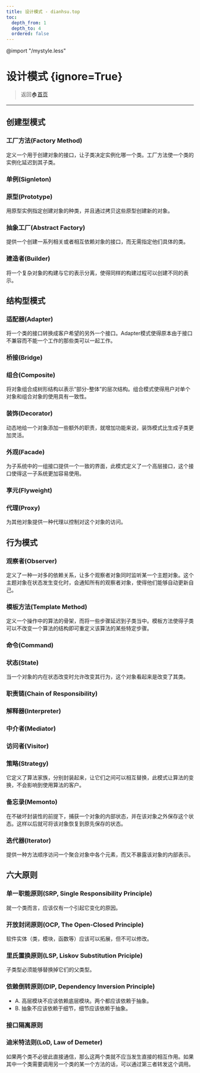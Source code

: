 ```yaml
---
title: 设计模式 - dianhsu.top
toc:
  depth_from: 1
  depth_to: 4
  ordered: false
---
```

@import "/mystyle.less"

# 设计模式 {ignore=True}
> 返回:house:[首页](../index.html)

---------------------------


## 创建型模式

### 工厂方法(Factory Method)
定义一个用于创建对象的接口，让子类决定实例化哪一个类。工厂方法使一个类的实例化延迟到其子类。

### 单例(Signleton)

### 原型(Prototype)
用原型实例指定创建对象的种类，并且通过拷贝这些原型创建新的对象。

### 抽象工厂(Abstract Factory)
提供一个创建一系列相关或者相互依赖对象的接口，而无需指定他们具体的类。

### 建造者(Builder)
将一个复杂对象的构建与它的表示分离，使得同样的构建过程可以创建不同的表示。

## 结构型模式

### 适配器(Adapter)
将一个类的接口转换成客户希望的另外一个接口。Adapter模式使得原本由于接口不兼容而不能一个工作的那些类可以一起工作。

### 桥接(Bridge)

### 组合(Composite)
将对象组合成树形结构以表示“部分-整体”的层次结构。组合模式使得用户对单个对象和组合对象的使用具有一致性。

### 装饰(Decorator)
动态地给一个对象添加一些额外的职责，就增加功能来说，装饰模式比生成子类更加灵活。

### 外观(Facade)
为子系统中的一组接口提供一个一致的界面，此模式定义了一个高层接口，这个接口使得这一子系统更加容易使用。

### 享元(Flyweight)

### 代理(Proxy)
为其他对象提供一种代理以控制对这个对象的访问。

## 行为模式

### 观察者(Observer)
定义了一种一对多的依赖关系，让多个观察者对象同时监听某一个主题对象。这个主题对象在状态发生变化时，会通知所有的观察者对象，使得他们能够自动更新自己。

### 模板方法(Template Method)
定义一个操作中的算法的骨架，而将一些步骤延迟到子类当中。模板方法使得子类可以不改变一个算法的结构即可重定义该算法的某些特定步骤。

### 命令(Command)

### 状态(State)
当一个对象的内在状态改变时允许改变其行为，这个对象看起来是改变了其类。

### 职责链(Chain of Responsibility)

### 解释器(Interpreter)

### 中介者(Mediator)

### 访问者(Visitor)

### 策略(Strategy)
它定义了算法家族，分别封装起来，让它们之间可以相互替换，此模式让算法的变换，不会影响到使用算法的客户。

### 备忘录(Memonto)
在不破坏封装性的前提下，捕获一个对象的内部状态，并在该对象之外保存这个状态。这样以后就可将该对象恢复到原先保存的状态。

### 迭代器(Iterator)
提供一种方法顺序访问一个聚合对象中各个元素，而又不暴露该对象的内部表示。

## 六大原则

### 单一职能原则(SRP, Single Responsibility Principle)
就一个类而言，应该仅有一个引起它变化的原因。

### 开放封闭原则(OCP, The Open-Closed Principle)
软件实体（类，模块，函数等）应该可以拓展，但不可以修改。

### 里氏置换原则(LSP, Liskov Substitution Priciple)
子类型必须能够替换掉它们的父类型。

### 依赖倒转原则(DIP, Dependency Inversion Principle)
- A. 高层模块不应该依赖底层模块。两个都应该依赖于抽象。
- B. 抽象不应该依赖于细节，细节应该依赖于抽象。

### 接口隔离原则

### 迪米特法则(LoD, Law of Demeter)
如果两个类不必彼此直接通信，那么这两个类就不应当发生直接的相互作用。如果其中一个类需要调用另一个类的某一个方法的话，可以通过第三者转发这个调用。


